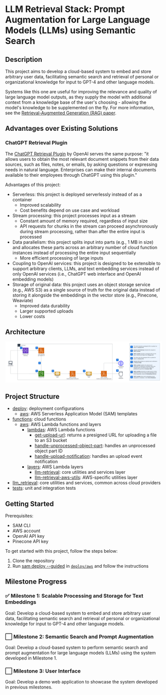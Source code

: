 # LLM Retrieval Stack: Prompt Augmentation for Large Language Models (LLMs) using Semantic Search

## Description

This project aims to develop a cloud-based system to embed and store arbitrary user data, facilitating semantic search and retrieval of personal or organizational knowledge for input to GPT-4 and other language models.

Systems like this one are useful for improving the relevance and quality of large language model outputs, as they supply the model with additional context from a knowledge base of the user's choosing - allowing the model's knowledge to be supplemented on the fly. For more information, see the [Retrieval-Augmented Generation (RAG) paper](https://arxiv.org/abs/2005.11401).

## Advantages over Existing Solutions

### ChatGPT Retrieval Plugin

The [ChatGPT Retrieval Plugin](https://github.com/openai/chatgpt-retrieval-plugin#chatgpt-retrieval-plugin) by OpenAI serves the same purpose: "it allows users to obtain the most relevant document snippets from their data sources, such as files, notes, or emails, by asking questions or expressing needs in natural language. Enterprises can make their internal documents available to their employees through ChatGPT using this plugin."

Advantages of this project:

- Serverless: this project is deployed serverlessly instead of as a container
    - Improved scalability
    - Cost benefits depend on use case and workload
- Stream processing: this project processes input as a stream
    - Constant amount of memory required, regardless of input size
    - API requests for chunks in the stream can proceed asynchronously during stream processing, rather than after the entire input is processed
- Data parallelism: this project splits input into parts (e.g., 1 MB in size) and allocates these parts across an arbitrary number of cloud function instances instead of processing the entire input sequentially
    - More efficient processing of large inputs
- Coupling to OpenAI services: this project is designed to be extensible to support arbitrary clients, LLMs, and text embedding services instead of only OpenAI services (i.e., ChatGPT web interface and OpenAI embedding models)
- Storage of original data: this project uses an object storage service (e.g., AWS S3) as a single source of truth for the original data instead of storing it alongside the embeddings in the vector store (e.g., Pinecone, Weaviate)
    - Improved data durability
    - Larger supported uploads
    - Lower costs

## Architecture

<div align="center">
  <img src="https://github.com/callumcurtis/llm-retrieval-stack/blob/main/docs/aws-system-architecture.png?raw=true">
</div>

## Project Structure

- [deploy](deploy/): deployment configurations
    - [aws](deploy/aws/): AWS Serverless Application Model (SAM) templates
- [functions](functions/): cloud functions
    - [aws](functions/aws/): AWS Lambda functions and layers
        - [lambdas](functions/aws/lambdas/): AWS Lambda functions
            - [get-upload-url](functions/aws/lambdas/get-upload-url/): returns a presigned URL for uploading a file to an S3 bucket
            - [handle-unprocessed-object-part](functions/aws/lambdas/handle-unprocessed-object-part/): handles an unprocessed object part ID
            - [handle-upload-notification](functions/aws/lambdas/handle-upload-notification/): handles an upload event notification
        - [layers](functions/aws/layers/): AWS Lambda layers
            - [llm-retrieval](functions/aws/layers/llm-retrieval/): core utilities and services layer
            - [llm-retrieval-aws-utils](functions/aws/layers/llm-retrieval-aws-utils/): AWS-specific utilities layer
- [llm_retrieval](llm_retrieval/): core utilities and services, common across cloud providers
- [tests](tests/): unit and integration tests

## Getting Started

Prerequisites:
- SAM CLI
- AWS account
- OpenAI API key
- Pinecone API key

To get started with this project, follow the steps below:

1. Clone the repository
2. Run [sam deploy --guided](https://docs.aws.amazon.com/serverless-application-model/latest/developerguide/sam-cli-command-reference-sam-deploy.html) in [`deploy/aws`](deploy/aws) and follow the instructions

## Milestone Progress

### :white_check_mark: Milestone 1: Scalable Processing and Storage for Text Embeddings

Goal: Develop a cloud-based system to embed and store arbitrary user data, facilitating semantic search and retrieval of personal or organizational knowledge for input to GPT-4 and other language models.

### :white_large_square: Milestone 2: Semantic Search and Prompt Augmentation

Goal: Develop a cloud-based system to perform semantic search and prompt augmentation for large language models (LLMs) using the system developed in Milestone 1.

### :white_large_square: Milestone 3: User Interface

Goal: Develop a demo web application to showcase the system developed in previous milestones.
